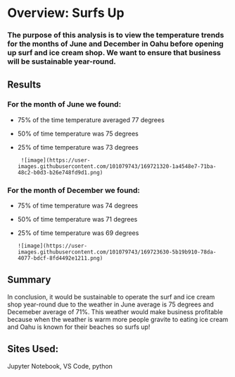 # Overview: Surfs Up

  ### The purpose of this analysis is to view the temperature trends for the months of June and December in Oahu before opening up surf and ice cream shop. We want to ensure that business will be sustainable year-round.
  
 ## Results
 
  ### For the month of June we found:
  - 75% of the time temperature averaged 77 degrees
  - 50% of time temperature was 75 degrees
  - 25%  of time temperature was 73 degrees
  
         ![image](https://user-images.githubusercontent.com/101079743/169721320-1a4548e7-71ba-48c2-b0d3-b26e748fd9d1.png)


 ### For the month of December we found:
 - 75% of time temperature was 74 degrees
 - 50% of time temperature was 71 degrees
 - 25% of time temperature was 69 degrees

       ![image](https://user-images.githubusercontent.com/101079743/169723630-5b19b910-78da-4077-bdcf-8fd4492e1211.png)

## Summary
  In conclusion, it would be sustainable to operate the surf and ice cream shop  year-round due to the weather in June average is 75 degrees and Decemeber average of 71%. This weather would make business profitable because when the weather is warm more people gravite to eating ice cream and Oahu is known for their beaches so surfs up!
  
  
 
 
## Sites Used: 
Jupyter Notebook, VS Code, python
